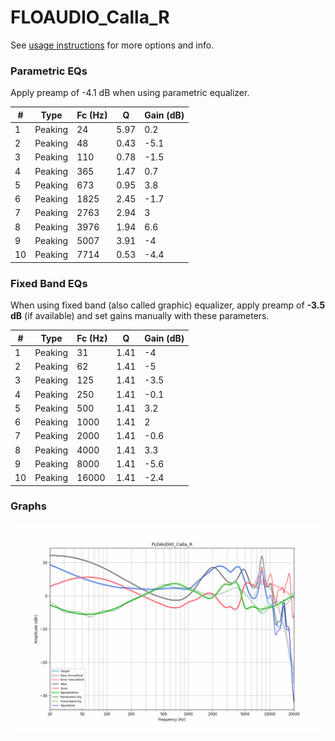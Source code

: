 # FLOAUDIO_Calla_R
See [usage instructions](https://github.com/jaakkopasanen/AutoEq#usage) for more options and info.

### Parametric EQs
Apply preamp of -4.1 dB when using parametric equalizer.

|   # | Type    |   Fc (Hz) |    Q |   Gain (dB) |
|-----|---------|-----------|------|-------------|
|   1 | Peaking |        24 | 5.97 |         0.2 |
|   2 | Peaking |        48 | 0.43 |        -5.1 |
|   3 | Peaking |       110 | 0.78 |        -1.5 |
|   4 | Peaking |       365 | 1.47 |         0.7 |
|   5 | Peaking |       673 | 0.95 |         3.8 |
|   6 | Peaking |      1825 | 2.45 |        -1.7 |
|   7 | Peaking |      2763 | 2.94 |         3   |
|   8 | Peaking |      3976 | 1.94 |         6.6 |
|   9 | Peaking |      5007 | 3.91 |        -4   |
|  10 | Peaking |      7714 | 0.53 |        -4.4 |

### Fixed Band EQs
When using fixed band (also called graphic) equalizer, apply preamp of **-3.5 dB** (if available) and set gains manually with these parameters.

|   # | Type    |   Fc (Hz) |    Q |   Gain (dB) |
|-----|---------|-----------|------|-------------|
|   1 | Peaking |        31 | 1.41 |        -4   |
|   2 | Peaking |        62 | 1.41 |        -5   |
|   3 | Peaking |       125 | 1.41 |        -3.5 |
|   4 | Peaking |       250 | 1.41 |        -0.1 |
|   5 | Peaking |       500 | 1.41 |         3.2 |
|   6 | Peaking |      1000 | 1.41 |         2   |
|   7 | Peaking |      2000 | 1.41 |        -0.6 |
|   8 | Peaking |      4000 | 1.41 |         3.3 |
|   9 | Peaking |      8000 | 1.41 |        -5.6 |
|  10 | Peaking |     16000 | 1.41 |        -2.4 |

### Graphs
![](./FLOAUDIO_Calla_R.png)
